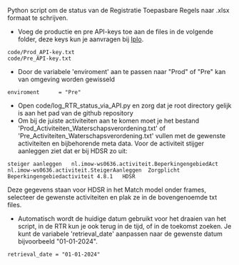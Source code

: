 Python script om de status van de Registratie Toepasbare Regels naar .xlsx formaat te schrijven. 

- Voeg de productie en pre API-keys toe aan de files in de volgende folder, deze keys kun je aanvragen bij [Iplo](https://aandeslagmetdeomgevingswet.nl/ontwikkelaarsportaal/api-register/api/omgevingsdocument-toepasbaar-opvragen/).
```
code/Prod_API-key.txt
code/Pre_API-key.txt
```
- Door de variabele 'enviroment' aan te passen naar "Prod" of "Pre" kan van omgeving worden gewisseld
```
enviroment      = "Pre"
```
- Open code/log_RTR_status_via_API.py en zorg dat je root directory gelijk is aan het pad van de github repository
- Om bij de juiste activiteiten aan te komen moet je het bestand 'Prod_Activiteiten_Waterschapsverordening.txt' of 'Pre_Activiteiten_Waterschapsverordening.txt' vullen met de gewenste activiteiten en bijbehorende meta data. Voor de activiteit stijger aanleggen ziet dat er bij HDSR zo uit:
```
steiger aanleggen	nl.imow-ws0636.activiteit.BeperkingengebiedAct	nl.imow-ws0636.activiteit.SteigerAanleggen	Zorgplicht	Beperkingengebiedactiviteit	4.8.1	HDSR
```
Deze gegevens staan voor HDSR in het Match model onder frames, selecteer de gewenste activiteiten en plak ze in de bovengenoemde txt files.
[](./data/ActiviteitenFrame.PNG)

- Automatisch wordt de huidige datum gebruikt voor het draaien van het script, in de RTR kun je ook terug in de tijd, of in de toekomst zoeken. Je kunt de variabele 'retrieval_date' aanpassen naar de gewenste datum bijvoorbeeld "01-01-2024".
```
retrieval_date = "01-01-2024"
```

